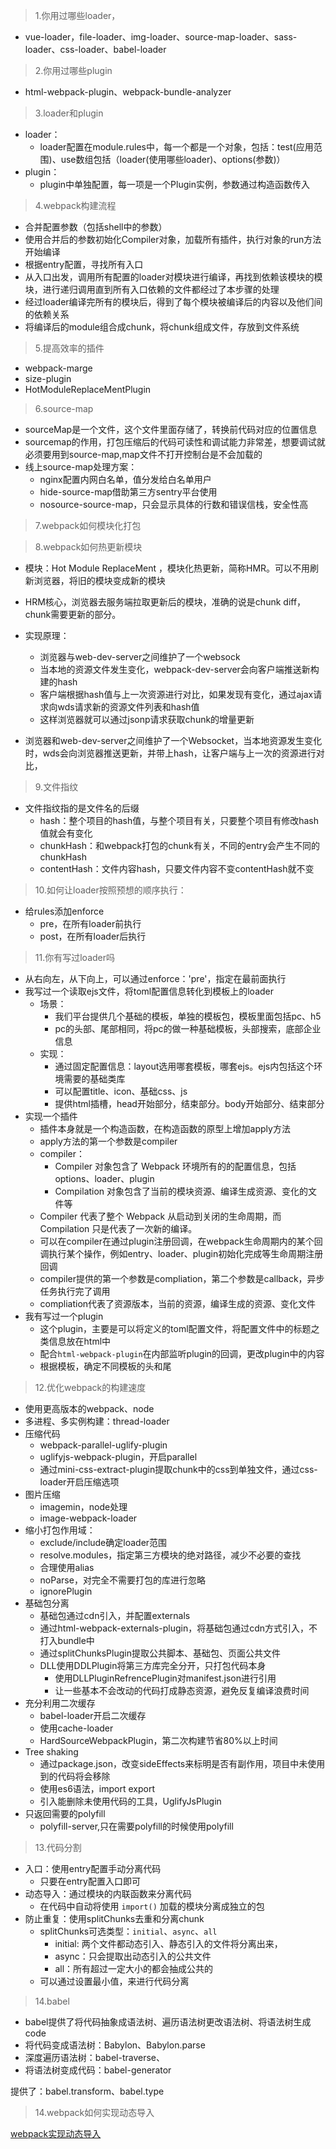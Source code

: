 

> 1.你用过哪些loader，

* vue-loader，file-loader、img-loader、source-map-loader、sass-loader、css-loader、babel-loader

> 2.你用过哪些plugin

* html-webpack-plugin、webpack-bundle-analyzer

> 3.loader和plugin

* loader：
    * loader配置在module.rules中，每一个都是一个对象，包括：test(应用范围)、use数组包括（loader(使用哪些loader)、options(参数)）
* plugin：
    * plugin中单独配置，每一项是一个Plugin实例，参数通过构造函数传入

> 4.webpack构建流程

* 合并配置参数（包括shell中的参数）
* 使用合并后的参数初始化Compiler对象，加载所有插件，执行对象的run方法开始编译
* 根据entry配置，寻找所有入口
* 从入口出发，调用所有配置的loader对模块进行编译，再找到依赖该模块的模块，进行递归调用直到所有入口依赖的文件都经过了本步骤的处理
* 经过loader编译完所有的模块后，得到了每个模块被编译后的内容以及他们间的依赖关系
* 将编译后的module组合成chunk，将chunk组成文件，存放到文件系统

> 5.提高效率的插件

* webpack-marge
* size-plugin
* HotModuleReplaceMentPlugin

> 6.source-map

* sourceMap是一个文件，这个文件里面存储了，转换前代码对应的位置信息
* sourcemap的作用，打包压缩后的代码可读性和调试能力非常差，想要调试就必须要用到source-map,map文件不打开控制台是不会加载的
* 线上source-map处理方案：
    * nginx配置内网白名单，值分发给白名单用户
    * hide-source-map借助第三方sentry平台使用
    * nosource-source-map，只会显示具体的行数和错误信栈，安全性高

> 7.webpack如何模块化打包

> 8.webpack如何热更新模块

* 模块：Hot Module ReplaceMent ，模块化热更新，简称HMR。可以不用刷新浏览器，将旧的模块变成新的模块
* HRM核心，浏览器去服务端拉取更新后的模块，准确的说是chunk diff，chunk需要更新的部分。
* 实现原理：
    * 浏览器与web-dev-server之间维护了一个websock
    * 当本地的资源文件发生变化，webpack-dev-server会向客户端推送新构建的hash
    * 客户端根据hash值与上一次资源进行对比，如果发现有变化，通过ajax请求向wds请求新的资源文件列表和hash值
    * 这样浏览器就可以通过jsonp请求获取chunk的增量更新


* 浏览器和web-dev-server之间维护了一个Websocket，当本地资源发生变化时，wds会向浏览器推送更新，并带上hash，让客户端与上一次的资源进行对比，


> 9.文件指纹

* 文件指纹指的是文件名的后缀
    * hash：整个项目的hash值，与整个项目有关，只要整个项目有修改hash值就会有变化
    * chunkHash：和webpack打包的chunk有关，不同的entry会产生不同的chunkHash
    * contentHash：文件内容hash，只要文件内容不变contentHash就不变

> 10.如何让loader按照预想的顺序执行：

* 给rules添加enforce
    * pre，在所有loader前执行
    * post，在所有loader后执行

> 11.你有写过loader吗

* 从右向左，从下向上，可以通过enforce：'pre'，指定在最前面执行
* 我写过一个读取ejs文件，将toml配置信息转化到模板上的loader
    * 场景：
        * 我们平台提供几个基础的模板，单独的模板包，模板里面包括pc、h5
        * pc的头部、尾部相同，将pc的做一种基础模板，头部搜索，底部企业信息
    * 实现：
        * 通过固定配置信息：layout选用哪套模板，哪套ejs。ejs内包括这个环境需要的基础类库
        * 可以配置title、icon、基础css、js
        * 提供html插槽，head开始部分，结束部分。body开始部分、结束部分
* 实现一个插件
    * 插件本身就是一个构造函数，在构造函数的原型上增加apply方法
    * apply方法的第一个参数是compiler
    * compiler：
        * Compiler 对象包含了 Webpack 环境所有的的配置信息，包括options、loader、plugin
        * Compilation 对象包含了当前的模块资源、编译生成资源、变化的文件等
    * Compiler 代表了整个 Webpack 从启动到关闭的生命周期，而 Compilation 只是代表了一次新的编译。
    * 可以在compiler在通过plugin注册回调，在webpack生命周期内的某个回调执行某个操作，例如entry、loader、plugin初始化完成等生命周期注册回调
    * compiler提供的第一个参数是compliation，第二个参数是callback，异步任务执行完了调用
    * compliation代表了资源版本，当前的资源，编译生成的资源、变化文件
* 我有写过一个plugin
    * 这个plugin，主要是可以将定义的toml配置文件，将配置文件中的标题之类信息放在html中
    * 配合`html-webpack-plugin`在内部监听plugin的回调，更改plugin中的内容
    * 根据模板，确定不同模板的头和尾

> 12.优化webpack的构建速度

* 使用更高版本的webpack、node
* 多进程、多实例构建：thread-loader
* 压缩代码
    * webpack-parallel-uglify-plugin
    * uglifyjs-webpack-plugin，开启parallel
    * 通过mini-css-extract-plugin提取chunk中的css到单独文件，通过css-loader开启压缩选项
* 图片压缩
    * imagemin，node处理
    * image-webpack-loader
* 缩小打包作用域：
    * exclude/include确定loader范围
    * resolve.modules，指定第三方模块的绝对路径，减少不必要的查找
    * 合理使用alias
    * noParse，对完全不需要打包的库进行忽略
    * ignorePlugin
* 基础包分离
    * 基础包通过cdn引入，并配置externals
    * 通过html-webpack-externals-plugin，将基础包通过cdn方式引入，不打入bundle中
    * 通过splitChunksPlugin提取公共脚本、基础包、页面公共文件
    * DLL使用DDLPlugin将第三方库完全分开，只打包代码本身
        * 使用DLLPluginRefrencePlugin对manifest.json进行引用
        * 让一些基本不会改动的代码打成静态资源，避免反复编译浪费时间
* 充分利用二次缓存
    * babel-loader开启二次缓存
    * 使用cache-loader
    * HardSourceWebpackPlugin，第二次构建节省80%以上时间
* Tree shaking
    * 通过package.json，改变sideEffects来标明是否有副作用，项目中未使用到的代码将会移除
    * 使用es6语法，import export
    * 引入能删除未使用代码的工具，UglifyJsPlugin
* 只返回需要的polyfill
    * polyfill-server,只在需要polyfill的时候使用polyfill

> 13.代码分割

* 入口：使用entry配置手动分离代码
    * 只要在entry配置入口即可
* 动态导入：通过模块的内联函数来分离代码
    * 在代码中自动将使用 `import()` 加载的模块分离成独立的包
* 防止重复：使用splitChunks去重和分离chunk
    * splitChunks可选类型：`initial`、`async`、`all`
        * initial: 两个文件都动态引入、静态引入的文件将分离出来，
        * async：只会提取出动态引入的公共文件
        * all：所有超过一定大小的都会抽成公共的
    * 可以通过设置最小值，来进行代码分离


> 14.babel

* babel提供了将代码抽象成语法树、遍历语法树更改语法树、将语法树生成code
* 将代码变成语法树：Babylon、Babylon.parse
* 深度遍历语法树：babel-traverse、
* 将语法树变成代码：babel-generator


提供了：babel.transform、babel.type

> 14.webpack如何实现动态导入

[webpack实现动态导入](https://juejin.im/post/5d26e7d1518825290726f67a)


